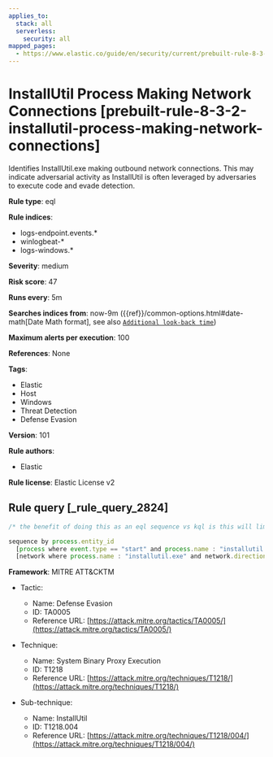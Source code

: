 ```yaml
---
applies_to:
  stack: all
  serverless:
    security: all
mapped_pages:
  - https://www.elastic.co/guide/en/security/current/prebuilt-rule-8-3-2-installutil-process-making-network-connections.html
---
```


# InstallUtil Process Making Network Connections [prebuilt-rule-8-3-2-installutil-process-making-network-connections]

Identifies InstallUtil.exe making outbound network connections. This may indicate adversarial activity as InstallUtil is often leveraged by adversaries to execute code and evade detection.

**Rule type**: eql

**Rule indices**:

* logs-endpoint.events.*
* winlogbeat-*
* logs-windows.*

**Severity**: medium

**Risk score**: 47

**Runs every**: 5m

**Searches indices from**: now-9m ({{ref}}/common-options.html#date-math[Date Math format], see also [`Additional look-back time`](docs-content://solutions/security/detect-and-alert/create-detection-rule.md#rule-schedule))

**Maximum alerts per execution**: 100

**References**: None

**Tags**:

* Elastic
* Host
* Windows
* Threat Detection
* Defense Evasion

**Version**: 101

**Rule authors**:

* Elastic

**Rule license**: Elastic License v2

## Rule query [_rule_query_2824]

```js
/* the benefit of doing this as an eql sequence vs kql is this will limit to alerting only on the first network connection */

sequence by process.entity_id
  [process where event.type == "start" and process.name : "installutil.exe"]
  [network where process.name : "installutil.exe" and network.direction : ("outgoing", "egress")]
```

**Framework**: MITRE ATT&CKTM

* Tactic:

    * Name: Defense Evasion
    * ID: TA0005
    * Reference URL: [https://attack.mitre.org/tactics/TA0005/](https://attack.mitre.org/tactics/TA0005/)

* Technique:

    * Name: System Binary Proxy Execution
    * ID: T1218
    * Reference URL: [https://attack.mitre.org/techniques/T1218/](https://attack.mitre.org/techniques/T1218/)

* Sub-technique:

    * Name: InstallUtil
    * ID: T1218.004
    * Reference URL: [https://attack.mitre.org/techniques/T1218/004/](https://attack.mitre.org/techniques/T1218/004/)



